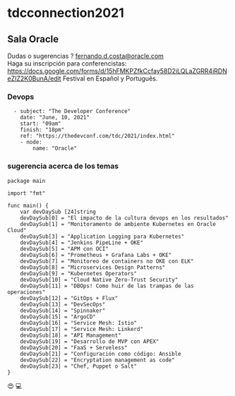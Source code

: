 # tdcconnection2021

## Sala Oracle

Dudas o sugerencias ? fernando.d.costa@oracle.com <br>
Haga su inscripción para conferencistas: https://docs.google.com/forms/d/15hFMKPZfkCcfay58D2iLQLaZGRR4iRDNeZIZ2K0BunA/edit
Festival en Español y Português. 


### Devops

```
  - subject: "The Developer Conference"
    date: "June, 10, 2021"
    start: "09am"
    finish: "18pm"
    ref: "https://thedevconf.com/tdc/2021/index.html"
    - node: 
        name: "Oracle"
```

### sugerencia acerca de los temas

```
package main

import "fmt"

func main() {
	var devDaySub [24]string
	devDaySub[0] = "El impacto de la cultura devops en los resultados"  
	devDaySub[1] = "Monitoramento de ambiente Kubernetes en Oracle Cloud" 
	devDaySub[3] = "Application Logging para Kubernetes"
  	devDaySub[4] = "Jenkins PipeLine + OKE"
  	devDaySub[5] = "APM con OCI"
  	devDaySub[6] = "Prometheus + Grafana Labs + OKE"  
  	devDaySub[7] = "Monitoreo de containers no OKE con ELK"  
  	devDaySub[8] = "Microservices Design Patterns"
  	devDaySub[9] = "Kubernetes Operators"
  	devDaySub[10] = "Cloud Native Zero-Trust Security"
  	devDaySub[11] = "DBOps! Como huir de las trampas de las operaciones"
  	devDaySub[12] = "GitOps + Flux"
 	devDaySub[13] = "DevSecOps"
  	devDaySub[14] = "Spinnaker"
  	devDaySub[15] = "ArgoCD"
  	devDaySub[16] = "Service Mesh: Istio"
  	devDaySub[17] = "Service Mesh: Linkerd"
  	devDaySub[18] = "API Management"
  	devDaySub[19] = "Desarrollo de MVP con APEX"
  	devDaySub[20] = "FaaS + Serveless"
  	devDaySub[21] = "Configuración como código: Ansible
  	devDaySub[22] = "Encryptation management as code"
  	devDaySub[23] = "Chef, Puppet o Salt"
}

```

:heart_eyes: :computer:
